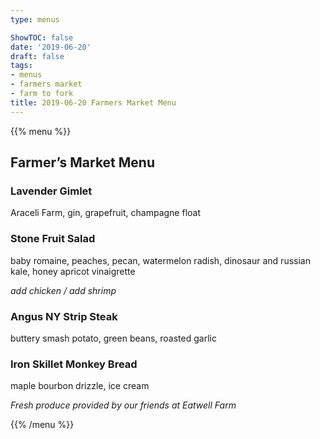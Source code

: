 ```yaml
---
type: menus

ShowTOC: false
date: '2019-06-20'
draft: false
tags:
- menus
- farmers market
- farm to fork
title: 2019-06-20 Farmers Market Menu
---
```


{{% menu %}}

## Farmer’s Market Menu

### Lavender Gimlet

Araceli Farm, gin, grapefruit, champagne float

### Stone Fruit Salad

baby romaine, peaches, pecan, watermelon radish,
dinosaur and russian kale, honey apricot vinaigrette

*add chicken / add shrimp*

### Angus NY Strip Steak

buttery smash potato, green beans, roasted garlic

### Iron Skillet Monkey Bread

maple bourbon drizzle, ice cream


*Fresh produce provided by our friends at Eatwell Farm*

{{% /menu %}}
